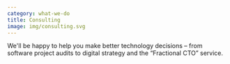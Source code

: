 ```yaml
---
category: what-we-do
title: Consulting
image: img/consulting.svg
---
```


We'll be happy to help you make better technology decisions – from software
project audits to digital strategy and the “Fractional CTO” service.
